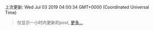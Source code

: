 
  
 上次更新: Wed Jul 03 2019 04:00:34 GMT+0000 (Coordinated Universal Time) 

 > 仅显示一小时内更新的post, [更多...](screenshots/)
  